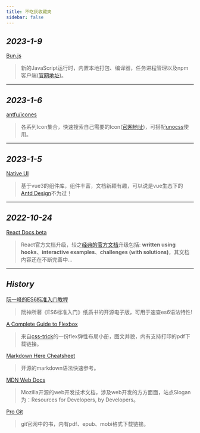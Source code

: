 ```yaml
---
title: 不吃灰收藏夹
sidebar: false
---
```


## *2023-1-9*

[Bun.js <MingBadge type="github" text="GitHub" vertical="middle" />](https://github.com/oven-sh/bun)
> 新的JavaScript运行时，内置本地打包、编译器，任务进程管理以及npm 客户端([官网地址](https://bun.sh))。

---
## *2023-1-6*

[antfu/icones <MingBadge type="github" text="GitHub" vertical="middle" />](https://github.com/antfu/icones)
> 各系列Icon集合，快速搜索自己需要的Icon([官网地址](https://icones.js.org))，可搭配[unocss](https://github.com/unocss/unocss)使用。

---

## *2023-1-5*

[Native UI <MingBadge type="green" text="vue" vertical="middle" /><MingBadge type="blue" text="api" vertical="middle" />](https://www.naiveui.com/zh-CN/os-theme)
> 基于vue3的组件库，组件丰富，文档新颖有趣，可以说是vue生态下的[Antd Design](https://ant.design/index-cn)不为过！

---

## *2022-10-24*

[React Docs beta](https://beta.reactjs.org)<MingBadge type="blue" text="api" vertical="top" />
> React官方文档升级，较之[经典的官方文档](https://reactjs.org)升级包括: **written using hooks**、**interactive examples**、**challenges (with solutions)**，其文档内容还在不断完善中...

---

## *History*

[阮一峰的ES6标准入门教程](https://es6.ruanyifeng.com)<MingBadge type="blue" text="api" vertical="top" />
> 阮神所著《ES6标准入门》纸质书的开源电子版，可用于速查es6语法特性!

[A Complete Guide to Flexbox](https://css-tricks.com/snippets/css/a-guide-to-flexbox/)<MingBadge type="orange" text="css" vertical="top" />
> 来自[css-trick](https://css-tricks.com)的一份flex弹性布局小册，图文并貌，内有支持打印的pdf下载链接。

[Markdown Here Cheatsheet](https://github.com/adam-p/markdown-here/wiki/Markdown-Here-Cheatsheet#emphasis)<MingBadge type="blue" text="api" vertical="top" />
> 开源的markdown语法快速参考。

[MDN Web Docs](https://developer.mozilla.org/)<MingBadge type="blue" text="api" vertical="top" />
> Mozilla开源的web开发技术文档，涉及web开发的方方面面，站点Slogan为：Resources for Developers, by Developers。

[Pro Git](https://git-scm.com/book/en/v2)<MingBadge type="git" text="git" vertical="top" />
> git官网中的书，内有pdf、epub、mobi格式下载链接。
